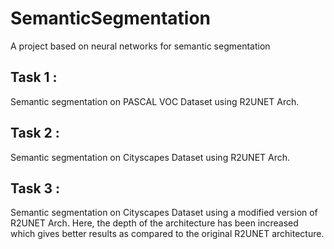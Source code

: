 # SemanticSegmentation
A project based on neural networks for semantic segmentation 

## Task 1 : 
Semantic segmentation on PASCAL VOC Dataset using R2UNET Arch.

## Task 2 :
Semantic segmentation on Cityscapes Dataset using R2UNET Arch.

## Task 3 : 
Semantic segmentation on Cityscapes Dataset using a modified version of R2UNET Arch. Here, the depth of the architecture has been increased which gives better results as compared to the original R2UNET architecture.


